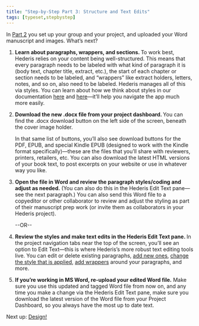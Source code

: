 ```yaml
---
title: "Step-by-Step Part 3: Structure and Text Edits"
tags: [typeset,stepbystep]
---
```

 
<html><body><section data-type="chapter" class="hsecchapter" data-hederis-type="hsecchapter" id="step-by-step-3" data-pi-attrs="id: step-by-step-3; data-tags: typeset,stepbystep;" role="doc-chapter" data-tags="typeset,stepbystep" data-author-name=" " data-book-title=" " title="Step-by-Step Part 3: Structure and Text Edits"><p class="hblkp" data-hederis-type="hblkp" id="p5FBb8FxE">In <a href="{% link _docs/step-by-step-2.md %}" class="hspana" data-hederis-type="hspana" id="pJKE9PM3R">Part 2</a> you set up your group and your project, and uploaded your Word manuscript and images. What&#8217;s next?</p><ol class="hwprnumlist" data-hederis-type="hwprnumlist" id="pOvO3EI80"><li class="hblkoli" data-hederis-type="hblkoli" id="liGb5Za8VC"><p class="hblkoli" data-hederis-type="hblklip" id="pSzfxRDPY"><strong data-hederis-type="hspanstrong" id="pTqk2jG8r">Learn about paragraphs, wrappers, and sections. </strong>To work best, Hederis relies on your content being well-structured. This means that every paragraph needs to be labeled with what kind of paragraph it is (body text, chapter title, extract, etc.), the start of each chapter or section needs to be labeled, and &#8220;wrappers&#8221; like extract holders, letters, notes, and so on, also need to be labeled. Hederis manages all of this via styles. You can learn about how we think about styles in our documentation <a href="{% link _docs/semantic-tagging.md %}" class="hspana" data-hederis-type="hspana" id="pgodInmhv">here</a> and <a href="{% link _docs/paragraphs-wrappers-and-sections.md %}" class="hspana" data-hederis-type="hspana" id="pHI5xh09P">here</a>&#8212;it&#8217;ll help you navigate the app much more easily.</p></li><li class="hblkoli" data-hederis-type="hblkoli" id="liLoBUYuJm"><p class="hblkoli" data-hederis-type="hblklip" id="pyG4fRWME"><strong class="hspanstrong" data-hederis-type="hspanstrong" id="pbysKSBwe">Download the new .docx file from your project dashboard. </strong>You can find the .docx download button on the left side of the screen, beneath the cover image holder.</p><p class="hblklicont" data-hederis-type="hblklicont" id="paFS4ZHU8">In that same list of buttons, you&#8217;ll also see download buttons for the PDF, EPUB, and special Kindle EPUB (designed to work with the Kindle format specifically)&#8212;these are the files that you&#8217;ll share with reviewers, printers, retailers, etc. You can also download the latest HTML versions of your book text, to post excerpts on your website or use in whatever way you like.</p></li><li class="hblkoli" data-hederis-type="hblkoli" id="li6xo3WDf4"><p class="hblkoli" data-hederis-type="hblklip" id="pdKOLIpos"><strong class="hspanstrong" data-hederis-type="hspanstrong" id="pNRnoaLUj">Open the file in Word and review the paragraph styles/coding and adjust as needed.</strong> (You can also do this in the Hederis Edit Text pane&#8212;see the next paragraph.) You can also send this Word file to a copyeditor or other collaborator to review and adjust the styling as part of their manuscript prep work (or invite them as collaborators in your Hederis project).</p><p class="hblklicont" data-hederis-type="hblklicont" id="p2s67spFb">--OR--</p></li><li class="hblkoli" data-hederis-type="hblkoli" id="lilMLXN2OV"><p class="hblkoli" data-hederis-type="hblklip" id="pDEjO94EQ"><strong class="hspanstrong" data-hederis-type="hspanstrong" id="po6sHBNln">Review the styles and make text edits in the Hederis Edit Text pane. </strong>In the project navigation tabs near the top of the screen, you&#8217;ll see an option to Edit Text&#8212;this is where Hederis&#8217;s more robust text editing tools live. You can edit or delete existing paragraphs, <a href="{% link _docs/add-a-paragraph.md %}" class="hspana" data-hederis-type="hspana" id="pNd6DufYL">add new ones</a>, <a href="{% link _docs/edit-text-mode.md %}" class="hspana" data-hederis-type="hspana" id="p9WPT0Ujn">change the style that is applied</a>, <a href="{% link _docs/add-a-wrapper.md %}" class="hspana" data-hederis-type="hspana" id="p5F3ME6s5">add wrappers</a> around your paragraphs, and more.</p></li><li class="hblkoli" data-hederis-type="hblkoli" id="liIFzLIsUI"><p class="hblkoli" data-hederis-type="hblklip" id="pK5PuRqS6"><strong class="hspanstrong" data-hederis-type="hspanstrong" id="pnWjQZMsz">If you&#8217;re working in MS Word, re-upload your edited Word file.</strong> Make sure you use this updated and tagged Word file from now on, and any time you make a change via the Hederis Edit Text pane, make sure you download the latest version of the Word file from your Project Dashboard, so you always have the most up to date text.</p></li></ol><p class="hblkp" data-hederis-type="hblkp" id="prjVf5rZJ">Next up: <a href="{% link _docs/step-by-step-4.md %}" class="hspana" data-hederis-type="hspana" id="pSvKUZ833">Design!</a></p></section></body></html>
